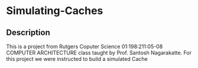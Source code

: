 # Simulating-Caches #

## Description ##

This is a project from Rutgers Coputer Science 01:198:211:05-08 COMPUTER ARCHITECTURE class taught by Prof. Santosh Nagarakatte. For this project we were instructed to build
a simulated Cache
